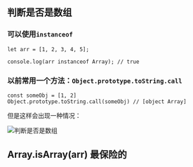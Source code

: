 
## 判断是否是数组

### 可以使用`instanceof`

```
let arr = [1, 2, 3, 4, 5];

console.log(arr instanceof Array); // true
```



### 以前常用一个方法：`Object.prototype.toString.call`

```
const someObj = [1, 2]
Object.prototype.toString.call(someObj) // [object Array]
```

但是这样会出现一种情况：

![判断是否是数组](/assets/20250721150559.png)


## Array.isArray(arr) 最保险的

